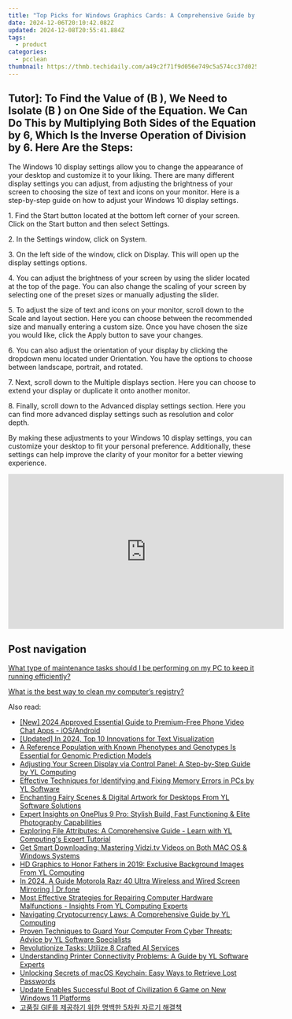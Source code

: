 ```yaml
---
title: "Top Picks for Windows Graphics Cards: A Comprehensive Guide by Experts at YL Software"
date: 2024-12-06T20:10:42.082Z
updated: 2024-12-08T20:55:41.884Z
tags:
  - product
categories:
  - pcclean
thumbnail: https://thmb.techidaily.com/a49c2f71f9d056e749c5a574cc37d025a924e06d161f32912baf28d3cb32fbc8.jpg
---
```


## Tutor]: To Find the Value of \(B \), We Need to Isolate \(B \) on One Side of the Equation. We Can Do This by Multiplying Both Sides of the Equation by 6, Which Is the Inverse Operation of Division by 6. Here Are the Steps:

The Windows 10 display settings allow you to change the appearance of your desktop and customize it to your liking. There are many different display settings you can adjust, from adjusting the brightness of your screen to choosing the size of text and icons on your monitor. Here is a step-by-step guide on how to adjust your Windows 10 display settings. 

1\. Find the Start button located at the bottom left corner of your screen. Click on the Start button and then select Settings.

2\. In the Settings window, click on System.

3\. On the left side of the window, click on Display. This will open up the display settings options. 

4\. You can adjust the brightness of your screen by using the slider located at the top of the page. You can also change the scaling of your screen by selecting one of the preset sizes or manually adjusting the slider.

5\. To adjust the size of text and icons on your monitor, scroll down to the Scale and layout section. Here you can choose between the recommended size and manually entering a custom size. Once you have chosen the size you would like, click the Apply button to save your changes.

6\. You can also adjust the orientation of your display by clicking the dropdown menu located under Orientation. You have the options to choose between landscape, portrait, and rotated.

7\. Next, scroll down to the Multiple displays section. Here you can choose to extend your display or duplicate it onto another monitor.

8\. Finally, scroll down to the Advanced display settings section. Here you can find more advanced display settings such as resolution and color depth. 

By making these adjustments to your Windows 10 display settings, you can customize your desktop to fit your personal preference. Additionally, these settings can help improve the clarity of your monitor for a better viewing experience.

<!-- affiliate ads begin -->
<iframe width="560" height="315" src="https://www.youtube.com/embed/td3ojuzhloY?si=N_maQNiJWrJp7XZl" title="YouTube video player" frameborder="0" allow="accelerometer; autoplay; clipboard-write; encrypted-media; gyroscope; picture-in-picture; web-share" referrerpolicy="strict-origin-when-cross-origin" allowfullscreen></iframe>
<!-- affiliate ads end -->

## Post navigation

[What type of maintenance tasks should I be performing on my PC to keep it running efficiently?](https://tools.techidaily.com/pcclean/products/)

[What is the best way to clean my computer’s registry?](https://tools.techidaily.com/pcclean/products/)

<ins class="adsbygoogle"
     style="display:block"
     data-ad-format="autorelaxed"
     data-ad-client="ca-pub-7571918770474297"
     data-ad-slot="1223367746"></ins>

<ins class="adsbygoogle"
     style="display:block"
     data-ad-client="ca-pub-7571918770474297"
     data-ad-slot="8358498916"
     data-ad-format="auto"
     data-full-width-responsive="true"></ins>

<span class="atpl-alsoreadstyle">Also read:</span>
<div><ul>
<li><a href="https://remote-screen-capture.techidaily.com/new-2024-approved-essential-guide-to-premium-free-phone-video-chat-apps-iosandroid/"><u>[New] 2024 Approved Essential Guide to Premium-Free Phone Video Chat Apps - iOS/Android</u></a></li>
<li><a href="https://fox-hovers.techidaily.com/updated-in-2024-top-10-innovations-for-text-visualization/"><u>[Updated] In 2024, Top 10 Innovations for Text Visualization</u></a></li>
<li><a href="https://hardware-updates.techidaily.com/1722978576736-a-reference-population-with-known-phenotypes-and-genotypes-is-essential-for-genomic-prediction-models/"><u>A Reference Population with Known Phenotypes and Genotypes Is Essential for Genomic Prediction Models</u></a></li>
<li><a href="https://discover-fantastic.techidaily.com/adjusting-your-screen-display-via-control-panel-a-step-by-step-guide-by-yl-computing/"><u>Adjusting Your Screen Display via Control Panel: A Step-by-Step Guide by YL Computing</u></a></li>
<li><a href="https://discover-fantastic.techidaily.com/effective-techniques-for-identifying-and-fixing-memory-errors-in-pcs-by-yl-software/"><u>Effective Techniques for Identifying and Fixing Memory Errors in PCs by YL Software</u></a></li>
<li><a href="https://discover-fantastic.techidaily.com/enchanting-fairy-scenes-and-digital-artwork-for-desktops-from-yl-software-solutions/"><u>Enchanting Fairy Scenes & Digital Artwork for Desktops From YL Software Solutions</u></a></li>
<li><a href="https://buynow-reviews.techidaily.com/expert-insights-on-oneplus-9-pro-stylish-build-fast-functioning-and-elite-photography-capabilities/"><u>Expert Insights on OnePlus 9 Pro: Stylish Build, Fast Functioning & Elite Photography Capabilities</u></a></li>
<li><a href="https://discover-fantastic.techidaily.com/exploring-file-attributes-a-comprehensive-guide-learn-with-yl-computings-expert-tutorial/"><u>Exploring File Attributes: A Comprehensive Guide - Learn with YL Computing's Expert Tutorial</u></a></li>
<li><a href="https://win-lab.techidaily.com/get-smart-downloading-mastering-vidzitv-videos-on-both-mac-os-and-windows-systems/"><u>Get Smart Downloading: Mastering Vidzi.tv Videos on Both MAC OS & Windows Systems</u></a></li>
<li><a href="https://discover-fantastic.techidaily.com/hd-graphics-to-honor-fathers-in-2019-exclusive-background-images-from-yl-computing/"><u>HD Graphics to Honor Fathers in 2019: Exclusive Background Images From YL Computing</u></a></li>
<li><a href="https://screen-mirror.techidaily.com/in-2024-a-guide-motorola-razr-40-ultra-wireless-and-wired-screen-mirroring-drfone-by-drfone-android/"><u>In 2024, A Guide Motorola Razr 40 Ultra Wireless and Wired Screen Mirroring | Dr.fone</u></a></li>
<li><a href="https://discover-fantastic.techidaily.com/most-effective-strategies-for-repairing-computer-hardware-malfunctions-insights-from-yl-computing-experts/"><u>Most Effective Strategies for Repairing Computer Hardware Malfunctions - Insights From YL Computing Experts</u></a></li>
<li><a href="https://discover-fantastic.techidaily.com/navigating-cryptocurrency-laws-a-comprehensive-guide-by-yl-computing/"><u>Navigating Cryptocurrency Laws: A Comprehensive Guide by YL Computing</u></a></li>
<li><a href="https://discover-fantastic.techidaily.com/proven-techniques-to-guard-your-computer-from-cyber-threats-advice-by-yl-software-specialists/"><u>Proven Techniques to Guard Your Computer From Cyber Threats: Advice by YL Software Specialists</u></a></li>
<li><a href="https://tech-savvy.techidaily.com/revolutionize-tasks-utilize-8-crafted-ai-services/"><u>Revolutionize Tasks: Utilize 8 Crafted AI Services</u></a></li>
<li><a href="https://discover-fantastic.techidaily.com/understanding-printer-connectivity-problems-a-guide-by-yl-software-experts/"><u>Understanding Printer Connectivity Problems: A Guide by YL Software Experts</u></a></li>
<li><a href="https://tech-renaissance.techidaily.com/unlocking-secrets-of-macos-keychain-easy-ways-to-retrieve-lost-passwords/"><u>Unlocking Secrets of macOS Keychain: Easy Ways to Retrieve Lost Passwords</u></a></li>
<li><a href="https://win-blog.techidaily.com/update-enables-successful-boot-of-civilization-6-game-on-new-windows-11-platforms/"><u>Update Enables Successful Boot of Civilization 6 Game on New Windows 11 Platforms</u></a></li>
<li><a href="https://win-tutorials.techidaily.com/gif-5/"><u>고품질 GIF를 제공하기 위한 명백한 5차원 자르기 해결책</u></a></li>
</ul></div>

